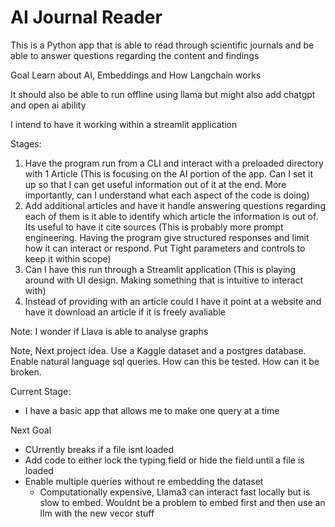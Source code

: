 # AI Journal Reader
This is a Python app that is able to read through scientific journals and be able to answer questions regarding the content and findings

Goal Learn about AI, Embeddings and How Langchain works

It should also be able to run offline using llama but might also add chatgpt and open ai ability

I intend to have it working within a streamlit application

Stages:

1. Have the program run from a CLI and interact with a preloaded directory with 1 Article
    (This is focusing on the AI portion of the app. Can I set it up so that I can get useful information out of it at the end. More importantly, can I understand what each aspect of the code is doing)
2. Add additional articles and have it handle answering questions regarding each of them
    is it able to identify which article the information is out of. Its useful to have it cite sources
    (This is probably more prompt engineering. Having the program give structured responses and limit how it can interact or respond. Put Tight parameters and controls to keep it within scope)
3. Can I have this run through a Streamlit application
    (This is playing around with UI design. Making something that is intuitive to interact with)
4. Instead of providing with an article could I have it point at a website and have it download an article if it is freely avaliable


Note: I wonder if Llava is able to analyse graphs


Note, Next project idea. Use a Kaggle dataset and a postgres database. Enable natural language sql queries. How can this be tested. How can it be broken.




Current Stage:
- I have a basic app that allows me to make one query at a time

Next Goal
- CUrrently breaks if a file isnt loaded
- Add code to either lock the typing field or hide the field until a file is loaded
- Enable multiple queries without re embedding the dataset
    - Computationally expensive, Llama3 can interact fast locally but is slow to embed. Wouldnt be a problem to embed first and then use an llm with the new vecor stuff

